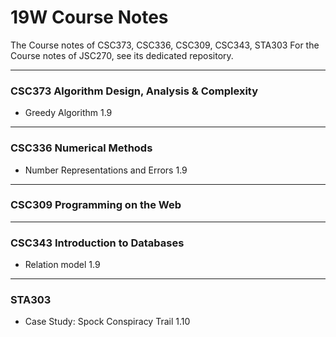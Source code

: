 # 19W Course Notes
The Course notes of CSC373, CSC336, CSC309, CSC343, STA303
For the Course notes of JSC270, see its dedicated repository.
***
### CSC373 Algorithm Design, Analysis & Complexity
 - Greedy Algorithm 1.9
***
### CSC336 Numerical Methods 
 - Number Representations and Errors 1.9
***
### CSC309 Programming on the Web
***
### CSC343 Introduction to Databases
 - Relation model 1.9
***
### STA303
 - Case Study: Spock Conspiracy Trail 1.10
